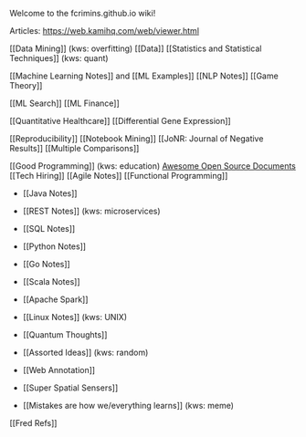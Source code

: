 Welcome to the fcrimins.github.io wiki!

Articles: https://web.kamihq.com/web/viewer.html

[[Data Mining]] (kws: overfitting)
[[Data]]
[[Statistics and Statistical Techniques]] (kws: quant)

[[Machine Learning Notes]] and [[ML Examples]]
[[NLP Notes]]
[[Game Theory]]

[[ML Search]]
[[ML Finance]]

[[Quantitative Healthcare]]
[[Differential Gene Expression]]

[[Reproducibility]]
[[Notebook Mining]]
[[JoNR: Journal of Negative Results]]
[[Multiple Comparisons]]

[[Good Programming]] (kws: education)
[Awesome Open Source Documents](https://github.com/nacyot/awesome-opensource-documents)
[[Tech Hiring]]
[[Agile Notes]]
[[Functional Programming]]

* [[Java Notes]]
* [[REST Notes]] (kws: microservices)
* [[SQL Notes]]
* [[Python Notes]]
* [[Go Notes]]
* [[Scala Notes]]

* [[Apache Spark]]
* [[Linux Notes]] (kws: UNIX)

* [[Quantum Thoughts]]
* [[Assorted Ideas]] (kws: random)
* [[Web Annotation]]
* [[Super Spatial Sensers]]
* [[Mistakes are how we/everything learns]] (kws: meme)

[[Fred Refs]]
